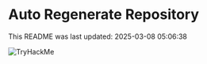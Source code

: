 # Auto Regenerate Repository

This README was last updated: 2025-03-08 05:06:38

 ![TryHackMe](https://tryhackme.com/badge/533634)